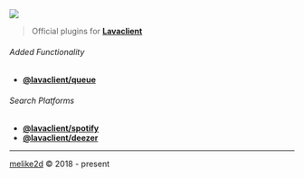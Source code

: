 <img src="https://i.imgur.com/LvsojLc.png" align="center">

> Official plugins for [**Lavaclient**](https://lavaclient.js.org)

###### Added Functionality

- [**@lavaclient/queue**](/packages/queue)

###### Search Platforms

- [**@lavaclient/spotify**](/packages/spotify)
- [**@lavaclient/deezer**](/packages/deezer)

---

[melike2d](https://dimensional.fun) &copy; 2018 - present
